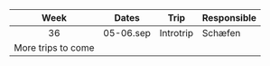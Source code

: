 | Week  |   Dates   |      Trip      | Responsible |
| :---: | :-------: | :------------: | ----------- |
|  36   | 05-06.sep |   Introtrip    | Schæfen     |
| More trips to come |

<!-- 
|  39   | 26-28.sep |     Trip!      | Schæfen     |
|  42   | 17-18.oct |   TOSSGiade    | The Board   |
|  45   | 07-09.nov | Halloween-trip | Schæfen     |
|  48   | 28-30.nov |  Tacosgiving   | Schæfen     |
|  --   | 31-01.jan | New Years trip | Schæfen     |
 -->
<!-- 
|  38   | 19-21.sep |        Trip!         | Schæfen   |
|  41   | 10-12.oct |      TOSSGiade       | The Board |
|  44   | 31-02.nov |    Halloween-trip    | Schæfen   |
|  47   | 21-23.nov |    Tacosgiving       | Schæfen   |
|  50   | 12-14.dec | Exam-depression-trip | Schæfen   |

TODO få svar om hva som er riktig og legge til lenke i content/permanent/_index...
 -->
